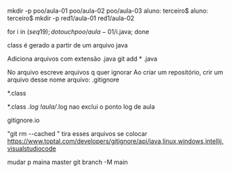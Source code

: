 mkdir -p poo/aula-01 poo/aula-02 poo/aula-03
aluno: terceiro$ 
aluno: terceiro$ mkdir -p red1/aula-01 red1/aula-02


for i in $(seq 1 9); do touch poo/aula-01/$i.java; done


class é gerado a partir de um arquivo java

Adiciona arquivos com extensão .java
git add * .java

No arquivo escreve arquivos q quer ignorar
Ao criar um repositório, crir um arquivo desse
nome arquivo: .gitignore

*.class

*.class
*.log
!aula/*.log nao exclui o ponto log de aula

gitignore.io


"git rm --cached <file>" tira esses arquivos se colocar
https://www.toptal.com/developers/gitignore/api/java,linux,windows,intellij,visualstudiocode

mudar p maina master
git branch -M main
